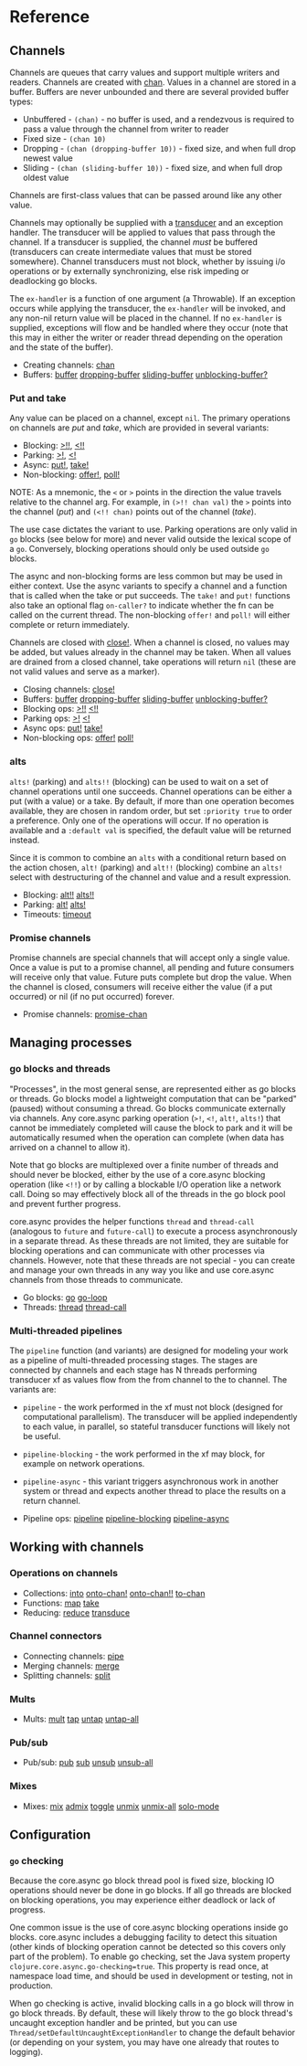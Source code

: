 # Reference

## Channels

Channels are queues that carry values and support multiple writers and readers. Channels are created with [chan](https://clojure.github.io/core.async/clojure.core.async.html#var-chan). Values in a channel are stored in a buffer. Buffers are never unbounded and there are several provided buffer types:

* Unbuffered - `(chan)` - no buffer is used, and a rendezvous is required to pass a value through the channel from writer to reader
* Fixed size - `(chan 10)`
* Dropping - `(chan (dropping-buffer 10))` - fixed size, and when full drop newest value
* Sliding - `(chan (sliding-buffer 10))` - fixed size, and when full drop oldest value

Channels are first-class values that can be passed around like any other value.

Channels may optionally be supplied with a [transducer](https://clojure.org/reference/transducers) and an exception handler. The transducer will be applied to values that pass through the channel. If a transducer is supplied, the channel *must* be buffered (transducers can create intermediate values that must be stored somewhere). Channel transducers must not block, whether by issuing i/o operations or by externally synchronizing, else risk impeding or deadlocking go blocks.

The `ex-handler` is a function of one argument (a Throwable). If an exception occurs while applying the transducer, the `ex-handler` will be invoked, and any non-nil return value will be placed in the channel. If no `ex-handler` is supplied, exceptions will flow and be handled where they occur (note that this may in either the writer or reader thread depending on the operation and the state of the buffer).

* Creating channels: [chan](https://clojure.github.io/core.async/clojure.core.async.html#var-chan)
* Buffers: [buffer](https://clojure.github.io/core.async/clojure.core.async.html#var-buffer) [dropping-buffer](https://clojure.github.io/core.async/clojure.core.async.html#var-dropping-buffer) [sliding-buffer](https://clojure.github.io/core.async/clojure.core.async.html#var-sliding-buffer) [unblocking-buffer?](https://clojure.github.io/core.async/clojure.core.async.html#var-unblocking-buffer.3F)

### Put and take

Any value can be placed on a channel, except `nil`. The primary operations on channels are _put_ and _take_, which are provided in several variants:

* Blocking: [>!!](https://clojure.github.io/core.async/clojure.core.async.html#var-.3E.21.21), [<!!](https://clojure.github.io/core.async/clojure.core.async.html#var-.3C.21.21)
* Parking: [>!](https://clojure.github.io/core.async/clojure.core.async.html#var-.3E.21), [<!](https://clojure.github.io/core.async/clojure.core.async.html#var-.3C.21)
* Async: [put!](https://clojure.github.io/core.async/clojure.core.async.html#var-put.21), [take!](https://clojure.github.io/core.async/clojure.core.async.html#var-take.21)
* Non-blocking: [offer!](https://clojure.github.io/core.async/clojure.core.async.html#var-offer.21), [poll!](https://clojure.github.io/core.async/clojure.core.async.html#var-poll.21)

NOTE: As a mnemonic, the `<` or `>` points in the direction the value travels relative to the channel arg. For example, in `(>!! chan val)` the `>` points into the channel (_put_) and `(<!! chan)` points out of the channel (_take_).

The use case dictates the variant to use. Parking operations are only valid in `go` blocks (see below for more) and never valid outside the lexical scope of a `go`. Conversely, blocking operations should only be used outside `go` blocks.

The async and non-blocking forms are less common but may be used in either context. Use the async variants to specify a channel and a function that is called when the take or put succeeds. The `take!` and `put!` functions also take an optional flag `on-caller?` to indicate whether the fn can be called on the current thread. The non-blocking `offer!` and `poll!` will either complete or return immediately.

Channels are closed with [close!](https://clojure.github.io/core.async/clojure.core.async.html#var-close.21). When a channel is closed, no values may be added, but values already in the channel may be taken. When all values are drained from a closed channel, take operations will return `nil` (these are not valid values and serve as a marker).


* Closing channels:  [close!](https://clojure.github.io/core.async/clojure.core.async.html#var-close.21)
* Buffers: [buffer](https://clojure.github.io/core.async/clojure.core.async.html#var-buffer) [dropping-buffer](https://clojure.github.io/core.async/clojure.core.async.html#var-dropping-buffer) [sliding-buffer](https://clojure.github.io/core.async/clojure.core.async.html#var-sliding-buffer) [unblocking-buffer?](https://clojure.github.io/core.async/clojure.core.async.html#var-unblocking-buffer.3F)
* Blocking ops: [>!!](https://clojure.github.io/core.async/clojure.core.async.html#var-.3E.21.21) [<!!](https://clojure.github.io/core.async/clojure.core.async.html#var-.3C.21.21)
* Parking ops: [>!](https://clojure.github.io/core.async/clojure.core.async.html#var-.3E.21) [<!](https://clojure.github.io/core.async/clojure.core.async.html#var-.3C.21)
* Async ops: [put!](https://clojure.github.io/core.async/clojure.core.async.html#var-put.21) [take!](https://clojure.github.io/core.async/clojure.core.async.html#var-take.21)
* Non-blocking ops: [offer!](https://clojure.github.io/core.async/clojure.core.async.html#var-offer.21) [poll!](https://clojure.github.io/core.async/clojure.core.async.html#var-poll.21)

### alts

`alts!` (parking) and `alts!!` (blocking) can be used to wait on a set of channel operations until one succeeds. Channel operations can be either a put (with a value) or a take. By default, if more than one operation becomes available, they are chosen in random order, but set `:priority true` to order a preference. Only one of the operations will occur. If no operation is available and a `:default val` is specified, the default value will be returned instead.

Since it is common to combine an `alts` with a conditional return based on the action chosen, `alt!` (parking) and `alt!!` (blocking) combine an `alts!` select with destructuring of the channel and value and a result expression.


* Blocking: [alt!!](https://clojure.github.io/core.async/clojure.core.async.html#var-alt.21.21) [alts!!](https://clojure.github.io/core.async/clojure.core.async.html#var-alts.21.21)
* Parking: [alt!](https://clojure.github.io/core.async/clojure.core.async.html#var-alt.21) [alts!](https://clojure.github.io/core.async/clojure.core.async.html#var-alts.21)
* Timeouts: [timeout](https://clojure.github.io/core.async/clojure.core.async.html#var-timeout)

### Promise channels

Promise channels are special channels that will accept only a single value. Once a value is put to a promise channel, all pending and future consumers will receive only that value. Future puts complete but drop the value. When the channel is closed, consumers will receive either the value (if a put occurred) or nil (if no put occurred) forever.

* Promise channels: [promise-chan](https://clojure.github.io/core.async/clojure.core.async.html#var-promise-chan)

## Managing processes

### go blocks and threads

"Processes", in the most general sense, are represented either as go blocks or threads. Go blocks model a lightweight computation that can be "parked" (paused) without consuming a thread. Go blocks communicate externally via channels. Any core.async parking operation (`>!`, `<!`, `alt!`, `alts!`) that cannot be immediately completed will cause the block to park and it will be automatically resumed when the operation can complete (when data has arrived on a channel to allow it).

Note that go blocks are multiplexed over a finite number of threads and should never be blocked, either by the use of a core.async blocking operation (like `<!!`) or by calling a blockable I/O operation like a network call. Doing so may effectively block all of the threads in the go block pool and prevent further progress.

core.async provides the helper functions `thread` and `thread-call` (analogous to `future` and `future-call`) to execute a process asynchronously in a separate thread. As these threads are not limited, they are suitable for blocking operations and can communicate with other processes via channels. However, note that these threads are not special - you can create and manage your own threads in any way you like and use core.async channels from those threads to communicate.


* Go blocks: [go](https://clojure.github.io/core.async/clojure.core.async.html#var-go) [go-loop](https://clojure.github.io/core.async/clojure.core.async.html#var-go-loop)
* Threads: [thread](https://clojure.github.io/core.async/clojure.core.async.html#var-thread)
[thread-call](https://clojure.github.io/core.async/clojure.core.async.html#var-thread-call)

### Multi-threaded pipelines

The `pipeline` function (and variants) are designed for modeling your work as a pipeline of multi-threaded processing stages. The stages are connected by channels and each stage has N threads performing transducer xf as values flow from the from channel to the to channel. The variants are:

* `pipeline` - the work performed in the xf must not block (designed for computational parallelism). The transducer will be applied independently to each value, in parallel, so stateful transducer functions will likely not be useful.
* `pipeline-blocking` - the work performed in the xf may block, for example on network operations.
* `pipeline-async` - this variant triggers asynchronous work in another system or thread and expects another thread to place the results on a return channel.


* Pipeline ops: [pipeline](https://clojure.github.io/core.async/clojure.core.async.html#var-pipeline) [pipeline-blocking](https://clojure.github.io/core.async/clojure.core.async.html#var-pipeline-blocking) [pipeline-async](https://clojure.github.io/core.async/clojure.core.async.html#var-pipeline-async)

## Working with channels

### Operations on channels


* Collections: [into](https://clojure.github.io/core.async/clojure.core.async.html#var-into) [onto-chan!](https://clojure.github.io/core.async/clojure.core.async.html#var-onto-chan.21) [onto-chan!!](https://clojure.github.io/core.async/clojure.core.async.html#var-onto-chan.21.21)  [to-chan](https://clojure.github.io/core.async/clojure.core.async.html#var-to-chan)
* Functions: [map](https://clojure.github.io/core.async/clojure.core.async.html#var-map) [take](https://clojure.github.io/core.async/clojure.core.async.html#var-take)
* Reducing: [reduce](https://clojure.github.io/core.async/clojure.core.async.html#var-reduce) [transduce](https://clojure.github.io/core.async/clojure.core.async.html#var-transduce)

### Channel connectors

* Connecting channels: [pipe](https://clojure.github.io/core.async/clojure.core.async.html#var-pipe)
* Merging channels: [merge](https://clojure.github.io/core.async/clojure.core.async.html#var-merge)
* Splitting channels: [split](https://clojure.github.io/core.async/clojure.core.async.html#var-split)

### Mults

* Mults: [mult](https://clojure.github.io/core.async/clojure.core.async.html#var-mult) [tap](https://clojure.github.io/core.async/clojure.core.async.html#var-tap) [untap](https://clojure.github.io/core.async/clojure.core.async.html#var-untap) [untap-all](https://clojure.github.io/core.async/clojure.core.async.html#var-untap-all)

### Pub/sub

* Pub/sub: [pub](https://clojure.github.io/core.async/clojure.core.async.html#var-pub) [sub](https://clojure.github.io/core.async/clojure.core.async.html#var-sub) [unsub](https://clojure.github.io/core.async/clojure.core.async.html#var-unsub) [unsub-all](https://clojure.github.io/core.async/clojure.core.async.html#var-unsub-all)

### Mixes

* Mixes: [mix](https://clojure.github.io/core.async/clojure.core.async.html#var-mix) [admix](https://clojure.github.io/core.async/clojure.core.async.html#var-admix) [toggle](https://clojure.github.io/core.async/clojure.core.async.html#var-toggle) [unmix](https://clojure.github.io/core.async/clojure.core.async.html#var-unmix) [unmix-all](https://clojure.github.io/core.async/clojure.core.async.html#var-unmix-all) [solo-mode](https://clojure.github.io/core.async/clojure.core.async.html#var-solo-mode)

## Configuration

### `go` checking

Because the core.async go block thread pool is fixed size, blocking IO operations should never be done in go blocks. If all go threads are blocked on blocking operations, you may experience either deadlock or lack of progress. 

One common issue is the use of core.async blocking operations inside go blocks. core.async includes a debugging facility to detect this situation (other kinds of blocking operation cannot be detected so this covers only part of the problem). To enable go checking, set the Java system property `clojure.core.async.go-checking=true`. This property is read once, at namespace load time, and should be used in development or testing, not in production.

When go checking is active, invalid blocking calls in a go block will throw in go block threads. By default, these will likely throw to the go block thread's uncaught exception handler and be printed, but you can use `Thread/setDefaultUncaughtExceptionHandler` to change the default behavior (or depending on your system, you may have one already that routes to logging).
